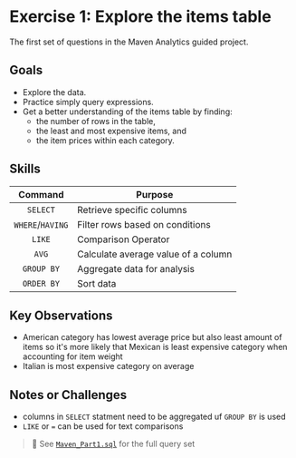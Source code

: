 # Exercise 1: Explore the items table
The first set of questions in the Maven Analytics guided project.


## Goals
- Explore the data.
- Practice simply query expressions.
- Get a better understanding of the items table by finding:
    - the number of rows in the table,
    - the least and most expensive items, and
    - the item prices within each category.

## Skills
|Command|Purpose|
|:---:|---|
|`SELECT`|Retrieve specific columns|
|`WHERE`/`HAVING`|Filter rows based on conditions|
|`LIKE`|Comparison Operator|
| `AVG` | Calculate average value of a column |
|`GROUP BY`|Aggregate data for analysis|
|`ORDER BY`|Sort data|

## Key Observations
- American category has lowest average price but also least amount of items so it's more likely that Mexican is least expensive category when accounting for item weight
- Italian is most expensive category on average

## Notes or Challenges
- columns in `SELECT` statment need to be aggregated uf `GROUP BY` is used
- `LIKE` or `=` can be used for text comparisons

> 📝 See [`Maven_Part1.sql`](../code/Maven_Part1.sql) for the full query set

